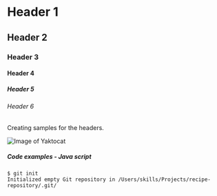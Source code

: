# Header 1
## Header 2
### Header 3
#### Header 4
##### Header 5
###### Header 6
Creating samples for the headers.


![Image of Yaktocat](https://octodex.github.com/images/yaktocat.png)


##### Code examples - Java script

```
$ git init
Initialized empty Git repository in /Users/skills/Projects/recipe-repository/.git/
```
